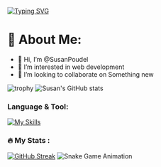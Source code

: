   [![Typing SVG](https://readme-typing-svg.demolab.com?font=Fira+Code&pause=1000&width=435&lines=Welcome+to+Susan's+Profile)](https://git.io/typing-svg)
# 💫 About Me:
- 👋 Hi, I’m @SusanPoudel
- 👀 I’m interested in web development 
- 💞️ I’m looking to collaborate on Something new

![trophy](https://github-profile-trophy.vercel.app/?username=SusanPoudel&theme=onedark)
![Susan's GitHub stats](https://github-readme-stats.vercel.app/api?username=Susanpoudel&theme=merko&show_icons=true)
### Language & Tool:  
[![My Skills](https://skillicons.dev/icons?i=laravel,html,css,bootstrap,js,jquery,c,cpp,java,php,git,github,linux,mysql,vscode,react)]()
### :fire: My Stats :
[![GitHub Streak](https://streak-stats.demolab.com/?user=SusanPoudel&theme=dark&hide)](https://git.io/streak-stats)
![Snake Game Animation](https://github.com/SusanPoudel/SusanPoudel/blob/main/dist/github-contribution-grid-snake-dark.svg)
